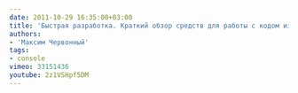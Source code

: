 ```yaml
---
date: 2011-10-29 16:35:00+03:00
title: 'Быстрая разработка. Краткий обзор средств для работы с кодом из консоли'
authors:
- 'Максим Червонный'
tags:
- console
vimeo: 33151436
youtube: 2z1VSHpf5DM
---
```

